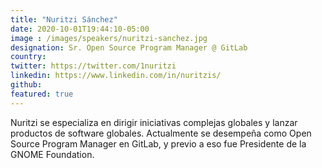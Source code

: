 ```yaml
---
title: "Nuritzi Sánchez"
date: 2020-10-01T19:44:10-05:00
image : /images/speakers/nuritzi-sanchez.jpg
designation: Sr. Open Source Program Manager @ GitLab
country: 
twitter: https://twitter.com/1nuritzi
linkedin: https://www.linkedin.com/in/nuritzis/
github: 
featured: true
---
```


Nuritzi se especializa en dirigir iniciativas complejas globales y lanzar productos de software globales. Actualmente se desempeña como Open Source Program Manager en GitLab, y previo a eso fue Presidente de la GNOME Foundation.  